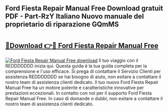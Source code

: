 ## Ford Fiesta Repair Manual Free Download gratuit PDF - Part-RzY Italiano Nuovo manuale del proprietario di riparazione GQmMS

# <h2><a href="http://dffn5b.blite.top/?on=Ford+Fiesta+Repair+Manual+Free">🔗Download 👉🔴 Ford Fiesta Repair Manual Free</a></h2>

[![Ford Fiesta Repair Manual Free download](https://i.imgur.com/lujVjoI.png)](http://dffn5b.blite.top/?on=Ford+Fiesta+Repair+Manual+Free)
Il tuo viaggio con il REDDDDDDD inizia qui. Questa guida è la tua guida completa per la comprensione e l'uso efficace. Si prega di contattare il Servizio Clienti per assistenza REDDDDDDD se hai bisogno di aiuto, non esitare a contattare il nostro team di assistenza clienti dedicato. Il tuo nuovo Ford Fiesta Repair Manual Free ha un motore potente e caratteristiche innovative per prestazioni eccezionali. In contatto con noi per il supporto Ford Fiesta Repair Manual Free. In caso di domande o dubbi, non esitare a contattare il nostro team di assistenza clienti dedicato.
